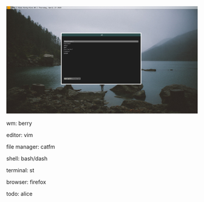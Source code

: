 <img src="berry.png" alt="rice">

wm: berry

editor: vim

file manager: catfm

shell: bash/dash

terminal: st

browser: firefox

todo: alice
